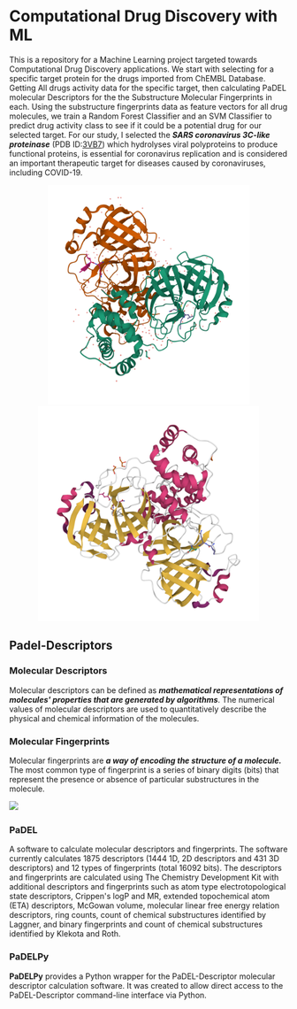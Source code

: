 # **Computational Drug Discovery with ML**
This is a repository for a Machine Learning project targeted towards Computational Drug Discovery applications. We start with selecting for a specific target protein for the drugs imported from ChEMBL Database. Getting All drugs activity data for the specific target, then calculating PaDEL molecular Descriptors for the the Substructure Molecular Fingerprints in each. Using the substructure fingerprints data as feature vectors for all drug molecules, we train a Random Forest Classifier and an SVM Classifier to predict drug activity class to see if it could be a potential drug for our selected target.
For our study, I selected the **_SARS coronavirus 3C-like proteinase_** (PDB ID:[3VB7](https://www.rcsb.org/structure/3vb7)) which hydrolyses viral polyproteins to produce functional proteins, is essential for coronavirus replication and is considered an important therapeutic target for diseases caused by coronaviruses, including COVID-19.   

<p align="center">
<img src="images/3VB7_view0.png" alt="3VB7_view0" width="365"/>
<img src="images/3VB7_view1.png" alt="3VB7_view1" width="400"/>
</p>

## **Padel-Descriptors**
### **Molecular Descriptors**
Molecular descriptors can be defined as *__mathematical representations of molecules' properties that are generated by algorithms__*. The numerical values of molecular descriptors are used to quantitatively describe the physical and chemical information of the molecules.   
### **Molecular Fingerprints**
Molecular fingerprints are **_a way of encoding the structure of a molecule._** The most common type of fingerprint is a series of binary digits (bits) that represent the presence or absence of particular substructures in the molecule.    

![](https://drive.google.com/uc?export=view&id=1Zw81PDmITya0dBw1qCXXs_H_uKU7QJqO)      


### **PaDEL**
A software to calculate molecular descriptors and fingerprints. The software currently calculates 1875 descriptors (1444 1D, 2D descriptors and 431 3D descriptors) and 12 types of fingerprints (total 16092 bits). The descriptors and fingerprints are calculated using The Chemistry Development Kit with additional descriptors and fingerprints such as atom type electrotopological state descriptors, Crippen's logP and MR, extended topochemical atom (ETA) descriptors, McGowan volume, molecular linear free energy relation descriptors, ring counts, count of chemical substructures identified by Laggner, and binary fingerprints and count of chemical substructures identified by Klekota and Roth.   

### **PaDELPy**
**PaDELPy** provides a Python wrapper for the PaDEL-Descriptor molecular descriptor calculation software. It was created to allow direct access to the PaDEL-Descriptor command-line interface via Python.    

